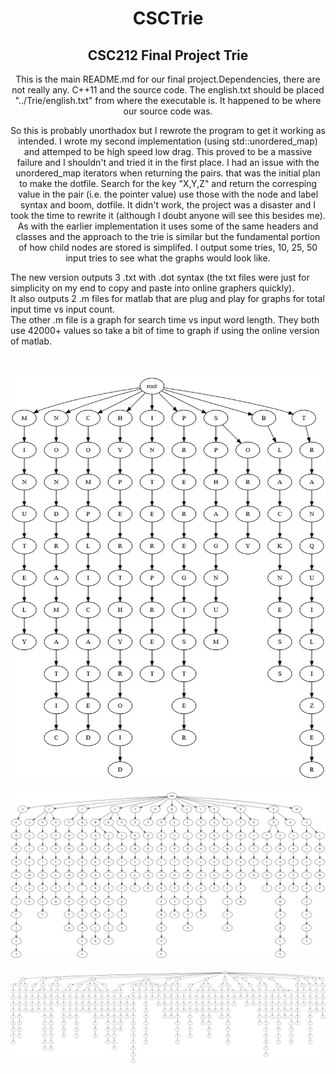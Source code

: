 <h1 align="center">CSCTrie</h1>
<h2 align="center">CSC212 Final Project Trie</h2>

<p align="center">This is the main README.md for our final project.Dependencies, there are not really any.  C++11 and the source code.  The english.txt should be placed "../Trie/english.txt" from where the executable is.  It happened to be where our source code was.
  
</p>

<p align="center">So this is probably unorthadox but I rewrote the program to get it working as intended.  I wrote my second implementation (using std::unordered_map) and attemped to be high speed low drag. 
This proved to be a massive failure and I shouldn't and tried it in the first place.  I had an issue with the unordered_map iterators when returning the pairs.
that was the initial plan to make the dotfile.  Search for the key "X,Y,Z" and return the corresping value in the pair (i.e. the pointer value) use those with the node and label syntax and boom, dotfile.  It didn't work, the project was a disaster and I took the time 
to rewrite it (although I doubt anyone will see this besides me).  As with the earlier implementation it uses some of the same headers and classes and the approach to the trie is similar but the fundamental portion of how child nodes are stored is simplifed.  I output some tries,
10, 25, 50 input tries to see what the graphs would look like.</p>

The new version outputs 3 .txt with .dot syntax (the txt files were just for simplicity on my end to copy and paste into online graphers quickly). <br>
It also outputs 2 .m files for matlab that are plug and play for graphs for total input time vs input count. <br>
The other .m file is a graph for search time vs input word length.  They both use 42000+ values so take a bit of time to graph if using the online version of matlab.<br>

<br>
<br>
<img src="img/10input.png">

<br>
<br>
<img src="img/25input.png">

<br>
<br>
<img src="img/50input.png">